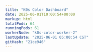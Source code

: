 ```yaml
---
title: "K0s Color Dashboard"
date: 2025-06-01T10:00:54+00:00
markup: html
totalPods: 64
runningPods: 61
workerNode: "k0s-color-worker-2"
lastUpdate: "2025-06-01 05:00:54 CST"
gitHash: "21ce946"
---
```


<!-- This content is dynamically updated by the DashboardUpdater Operator -->
<!-- The dashboard UI is rendered by Hugo templates and CSS/JS files -->
